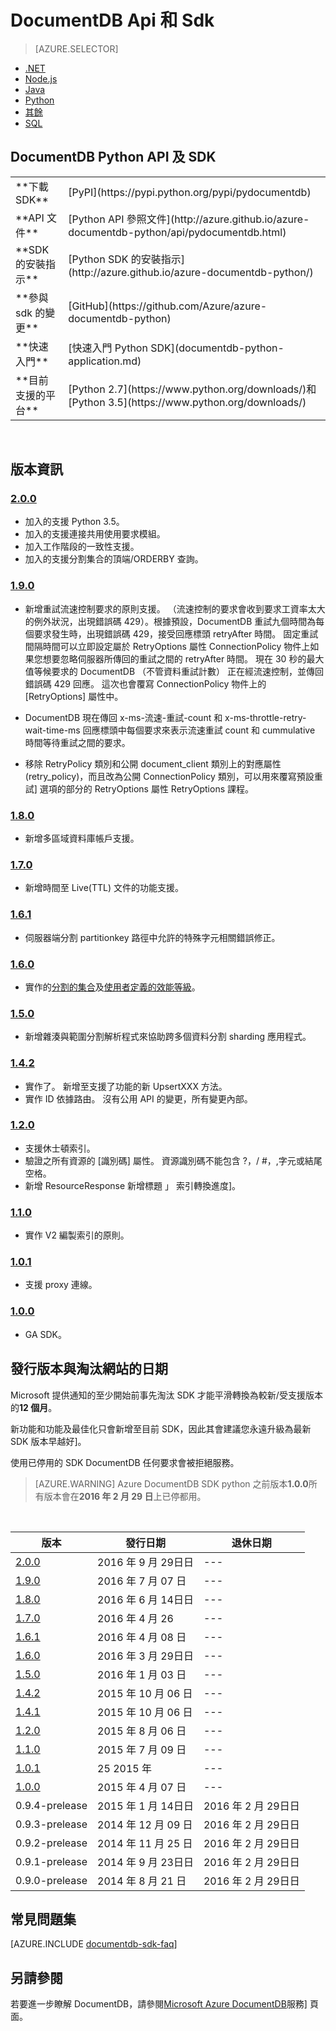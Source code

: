 <properties 
    pageTitle="DocumentDB Python API 及 SDK |Microsoft Azure" 
    description="了解 Python API 及 SDK 包含發行日期、 退休日期和 DocumentDB Python SDK 的每個版本之間所做的變更。" 
    services="documentdb" 
    documentationCenter="python" 
    authors="rnagpal" 
    manager="jhubbard" 
    editor="cgronlun"/>

<tags 
    ms.service="documentdb" 
    ms.workload="data-services" 
    ms.tgt_pltfrm="na" 
    ms.devlang="python" 
    ms.topic="article" 
    ms.date="09/29/2016" 
    ms.author="rnagpal"/>

# <a name="documentdb-apis-and-sdks"></a>DocumentDB Api 和 Sdk

> [AZURE.SELECTOR]
- [.NET](documentdb-sdk-dotnet.md)
- [Node.js](documentdb-sdk-node.md)
- [Java](documentdb-sdk-java.md)
- [Python](documentdb-sdk-python.md)
- [其餘](https://go.microsoft.com/fwlink/?LinkId=402413)
- [SQL](https://msdn.microsoft.com/library/azure/dn782250.aspx)

## <a name="documentdb-python-api-and-sdk"></a>DocumentDB Python API 及 SDK

<table>
<tr><td>**下載 SDK**</td><td>[PyPI](https://pypi.python.org/pypi/pydocumentdb)</td></tr>
<tr><td>**API 文件**</td><td>[Python API 參照文件](http://azure.github.io/azure-documentdb-python/api/pydocumentdb.html)</td></tr>
<tr><td>**SDK 的安裝指示**</td><td>[Python SDK 的安裝指示](http://azure.github.io/azure-documentdb-python/)</td></tr>
<tr><td>**參與 sdk 的變更**</td><td>[GitHub](https://github.com/Azure/azure-documentdb-python)</td></tr>
<tr><td>**快速入門**</td><td>[快速入門 Python SDK](documentdb-python-application.md)</td></tr>
<tr><td>**目前支援的平台**</td><td>[Python 2.7](https://www.python.org/downloads/)和[Python 3.5](https://www.python.org/downloads/)</td></tr>
</table></br>

## <a name="release-notes"></a>版本資訊

### <a name="a-name200200httpspypipythonorgpypipydocumentdb200"></a><a name="2.0.0"/>[2.0.0](https://pypi.python.org/pypi/pydocumentdb/2.0.0)
- 加入的支援 Python 3.5。
- 加入的支援連接共用使用要求模組。
- 加入工作階段的一致性支援。
- 加入的支援分割集合的頂端/ORDERBY 查詢。


### <a name="a-name190190httpspypipythonorgpypipydocumentdb190"></a><a name="1.9.0"/>[1.9.0](https://pypi.python.org/pypi/pydocumentdb/1.9.0)
- 新增重試流速控制要求的原則支援。 （流速控制的要求會收到要求工資率太大的例外狀況，出現錯誤碼 429）。根據預設，DocumentDB 重試九個時間為每個要求發生時，出現錯誤碼 429，接受回應標頭 retryAfter 時間。 固定重試間隔時間可以立即設定屬於 RetryOptions 屬性 ConnectionPolicy 物件上如果您想要忽略伺服器所傳回的重試之間的 retryAfter 時間。 現在 30 秒的最大值等候要求的 DocumentDB （不管資料重試計數） 正在經流速控制，並傳回錯誤碼 429 回應。 這次也會覆寫 ConnectionPolicy 物件上的 [RetryOptions] 屬性中。

- DocumentDB 現在傳回 x-ms-流速-重試-count 和 x-ms-throttle-retry-wait-time-ms 回應標頭中每個要求來表示流速重試 count 和 cummulative 時間等待重試之間的要求。

- 移除 RetryPolicy 類別和公開 document_client 類別上的對應屬性 (retry_policy)，而且改為公開 ConnectionPolicy 類別，可以用來覆寫預設重試] 選項的部分的 RetryOptions 屬性 RetryOptions 課程。

### <a name="a-name180180httpspypipythonorgpypipydocumentdb180"></a><a name="1.8.0"/>[1.8.0](https://pypi.python.org/pypi/pydocumentdb/1.8.0)
  - 新增多區域資料庫帳戶支援。

### <a name="a-name170170httpspypipythonorgpypipydocumentdb170"></a><a name="1.7.0"/>[1.7.0](https://pypi.python.org/pypi/pydocumentdb/1.7.0)
- 新增時間至 Live(TTL) 文件的功能支援。

### <a name="a-name161161httpspypipythonorgpypipydocumentdb161"></a><a name="1.6.1"/>[1.6.1](https://pypi.python.org/pypi/pydocumentdb/1.6.1)
- 伺服器端分割 partitionkey 路徑中允許的特殊字元相關錯誤修正。

### <a name="a-name160160httpspypipythonorgpypipydocumentdb160"></a><a name="1.6.0"/>[1.6.0](https://pypi.python.org/pypi/pydocumentdb/1.6.0)
- 實作的[分割的集合](documentdb-partition-data.md)及[使用者定義的效能等級](documentdb-performance-levels.md)。 

### <a name="a-name150150httpspypipythonorgpypipydocumentdb150"></a><a name="1.5.0"/>[1.5.0](https://pypi.python.org/pypi/pydocumentdb/1.5.0)
- 新增雜湊與範圍分割解析程式來協助跨多個資料分割 sharding 應用程式。

### <a name="a-name142142httpspypipythonorgpypipydocumentdb142"></a><a name="1.4.2"/>[1.4.2](https://pypi.python.org/pypi/pydocumentdb/1.4.2)
- 實作了。 新增至支援了功能的新 UpsertXXX 方法。
- 實作 ID 依據路由。 沒有公用 API 的變更，所有變更內部。

### <a name="a-name120120httpspypipythonorgpypipydocumentdb120"></a><a name="1.2.0"/>[1.2.0](https://pypi.python.org/pypi/pydocumentdb/1.2.0)
- 支援休士頓索引。
- 驗證之所有資源的 [識別碼] 屬性。 資源識別碼不能包含 ?，/ #，\,字元或結尾空格。
- 新增 ResourceResponse 新增標題 」 索引轉換進度]。

### <a name="a-name110110httpspypipythonorgpypipydocumentdb110"></a><a name="1.1.0"/>[1.1.0](https://pypi.python.org/pypi/pydocumentdb/1.1.0)
- 實作 V2 編製索引的原則。

### <a name="a-name101101httpspypipythonorgpypipydocumentdb101"></a><a name="1.0.1"/>[1.0.1](https://pypi.python.org/pypi/pydocumentdb/1.0.1)
- 支援 proxy 連線。

### <a name="a-name100100httpspypipythonorgpypipydocumentdb100"></a><a name="1.0.0"/>[1.0.0](https://pypi.python.org/pypi/pydocumentdb/1.0.0)
- GA SDK。

## <a name="release--retirement-dates"></a>發行版本與淘汰網站的日期
Microsoft 提供通知的至少開始前事先淘汰 SDK 才能平滑轉換為較新/受支援版本的**12 個月**。

新功能和功能及最佳化只會新增至目前 SDK，因此其會建議您永遠升級為最新 SDK 版本早越好]。 

使用已停用的 SDK DocumentDB 任何要求會被拒絕服務。

> [AZURE.WARNING]
Azure DocumentDB SDK python 之前版本**1.0.0**所有版本會在**2016 年 2 月 29 日**上已停都用。 

<br/>

| 版本 | 發行日期 | 退休日期 
| ---     | ---          | ---
| [2.0.0](#2.0.0) | 2016 年 9 月 29日日 |---
| [1.9.0](#1.9.0) | 2016 年 7 月 07 日 |---
| [1.8.0](#1.8.0) | 2016 年 6 月 14日日 |---
| [1.7.0](#1.7.0) | 2016 年 4 月 26 |---
| [1.6.1](#1.6.1) | 2016 年 4 月 08 日 |---
| [1.6.0](#1.6.0) | 2016 年 3 月 29日日 |---
| [1.5.0](#1.5.0) | 2016 年 1 月 03 日 |---
| [1.4.2](#1.4.2) | 2015 年 10 月 06 日 |---
| [1.4.1](#1.4.1) | 2015 年 10 月 06 日 |---
| [1.2.0](#1.2.0) | 2015 年 8 月 06 日 |---
| [1.1.0](#1.1.0) | 2015 年 7 月 09 日 |---
| [1.0.1](#1.0.1) | 25 2015 年 |---
| [1.0.0](#1.0.0) | 2015 年 4 月 07 日 |---
| 0.9.4-prelease | 2015 年 1 月 14日日 | 2016 年 2 月 29日日
| 0.9.3-prelease | 2014 年 12 月 09 日 | 2016 年 2 月 29日日
| 0.9.2-prelease | 2014 年 11 月 25 日 | 2016 年 2 月 29日日
| 0.9.1-prelease | 2014 年 9 月 23日日 | 2016 年 2 月 29日日
| 0.9.0-prelease | 2014 年 8 月 21 日 | 2016 年 2 月 29日日

## <a name="faq"></a>常見問題集
[AZURE.INCLUDE [documentdb-sdk-faq](../../includes/documentdb-sdk-faq.md)]

## <a name="see-also"></a>另請參閱

若要進一步瞭解 DocumentDB，請參閱[Microsoft Azure DocumentDB](https://azure.microsoft.com/services/documentdb/)服務] 頁面。 
